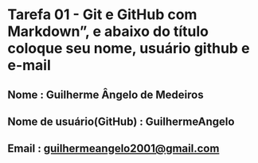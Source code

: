 # Tarefa 01 - Git e GitHub com Markdown”, e abaixo do título coloque seu nome, usuário github e e-mail
## Nome : Guilherme Ângelo de Medeiros
## Nome de usuário(GitHub) : GuilhermeAngelo 
## Email : guilhermeangelo2001@gmail.com
